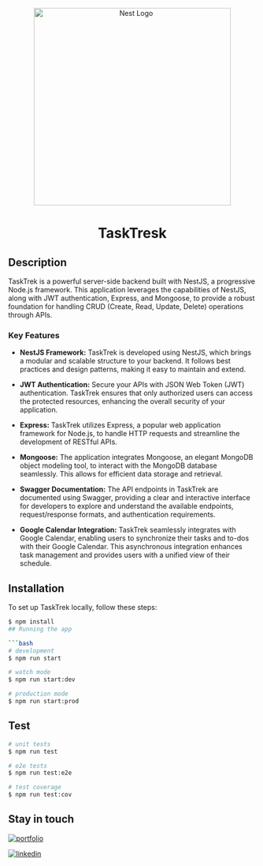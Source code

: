 <p align="center">
  <a href="http://nestjs.com/" target="blank">
    <img src="https://i.imgur.com/MLPw0SL.png" width="400" alt="Nest Logo" />
  </a>
</p>

<h1 align="center">TaskTresk</h1>

## Description

TaskTrek is a powerful server-side backend built with NestJS, a progressive Node.js framework. This application leverages the capabilities of NestJS, along with JWT authentication, Express, and Mongoose, to provide a robust foundation for handling CRUD (Create, Read, Update, Delete) operations through APIs.

### Key Features

- **NestJS Framework:** TaskTrek is developed using NestJS, which brings a modular and scalable structure to your backend. It follows best practices and design patterns, making it easy to maintain and extend.

- **JWT Authentication:** Secure your APIs with JSON Web Token (JWT) authentication. TaskTrek ensures that only authorized users can access the protected resources, enhancing the overall security of your application.

- **Express:** TaskTrek utilizes Express, a popular web application framework for Node.js, to handle HTTP requests and streamline the development of RESTful APIs.

- **Mongoose:** The application integrates Mongoose, an elegant MongoDB object modeling tool, to interact with the MongoDB database seamlessly. This allows for efficient data storage and retrieval.

- **Swagger Documentation:** The API endpoints in TaskTrek are documented using Swagger, providing a clear and interactive interface for developers to explore and understand the available endpoints, request/response formats, and authentication requirements.

- **Google Calendar Integration:** TaskTrek seamlessly integrates with Google Calendar, enabling users to synchronize their tasks and to-dos with their Google Calendar. This asynchronous integration enhances task management and provides users with a unified view of their schedule.

## Installation

To set up TaskTrek locally, follow these steps:

```bash
$ npm install
## Running the app

```bash
# development
$ npm run start

# watch mode
$ npm run start:dev

# production mode
$ npm run start:prod
```

## Test

```bash
# unit tests
$ npm run test

# e2e tests
$ npm run test:e2e

# test coverage
$ npm run test:cov
```

## Stay in touch

[![portfolio](https://img.shields.io/badge/my_portfolio-000?style=for-the-badge&logo=ko-fi&logoColor=white)](https://github.com/nayefserag)

[![linkedin](https://img.shields.io/badge/linkedin-0A66C2?style=for-the-badge&logo=linkedin&logoColor=white)](https://www.linkedin.com/in/nayf-serag-70a3611b8)
